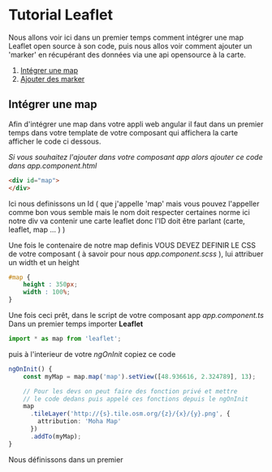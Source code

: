 # Tutorial Leaflet

Nous allons voir ici dans un premier temps comment intégrer une map Leaflet open source à son code, puis nous allos voir comment ajouter un 'marker' en récupérant des données via une api opensource à la carte.

1. [Intégrer une map](#integrerunemap)
2. [Ajouter des marker](#ajouterdesmarker)

## Intégrer une map

Afin d'intégrer une map dans votre appli web angular il faut dans un premier temps dans votre template de votre composant qui affichera la carte afficher le code ci dessous.

*Si vous souhaitez l'ajouter dans votre composant app alors ajouter ce code dans app.component.html*

``` html
<div id="map">
</div>
```
Ici nous definissons un Id ( que j'appelle 'map' mais vous pouvez l'appeller comme bon vous semble mais le nom doit respecter certaines norme ici notre div va contenir une carte leaflet donc l'ID doit être parlant (carte, leaflet, map ... ) )

Une fois le contenaire de notre map definis VOUS DEVEZ DEFINIR LE CSS de votre composant ( à savoir pour nous *app.component.scss* ), lui attribuer un width et un height

``` css
#map {
    height : 350px;
    width : 100%;
}
```

Une fois ceci prêt, dans le script de votre composant app *app.component.ts*
Dans un premier temps importer <b>Leaflet</b> 
``` typescript
import * as map from 'leaflet';
```
puis à l'interieur de votre *ngOnInit* copiez ce code

``` typescript
ngOnInit() {
    const myMap = map.map('map').setView([48.936616, 2.324789], 13);

    // Pour les devs on peut faire des fonction privé et mettre
    // le code dedans puis appelé ces fonctions depuis le ngOnInit
    map
      .tileLayer('http://{s}.tile.osm.org/{z}/{x}/{y}.png', {
        attribution: 'Moha Map'
      })
      .addTo(myMap);
}
```
Nous définissons dans un premier 



